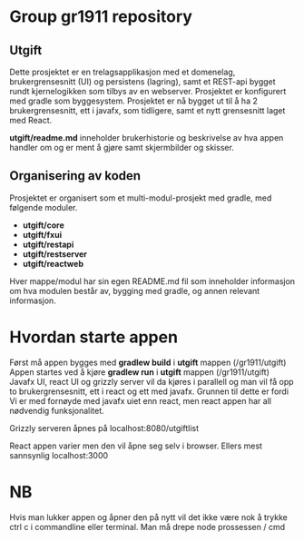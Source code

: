 # Group gr1911 repository 
 
## Utgift

Dette prosjektet er en trelagsapplikasjon med et domenelag, brukergrensesnitt (UI) og persistens (lagring), samt et REST-api bygget rundt kjernelogikken som tilbys av en webserver. 
Prosjektet er konfigurert med gradle som byggesystem. Prosjektet er nå bygget ut til å ha 2 brukergrensesnitt, ett i javafx, som tidligere, samt et nytt grensesnitt laget med React.

**utgift/readme.md** inneholder brukerhistorie og beskrivelse av hva appen handler om og er ment å gjøre samt skjermbilder og skisser.

## Organisering av koden

Prosjektet er organisert som et multi-modul-prosjekt med gradle, med følgende moduler.

- **utgift/core** 
- **utgift/fxui** 
- **utgift/restapi** 
- **utgift/restserver** 
- **utgift/reactweb**

Hver mappe/modul har sin egen README.md fil som inneholder informasjon om hva modulen består av, bygging med gradle, og annen relevant informasjon. 

# Hvordan starte appen
Først må appen bygges med **gradlew build** i **utgift** mappen (/gr1911/utgift)
Appen startes ved å kjøre **gradlew run** i **utgift** mappen (/gr1911/utgift)
Javafx UI, react UI og grizzly server vil da kjøres i parallell og man vil få opp to brukergrensesnitt, ett i react og ett med javafx. 
Grunnen til dette er fordi Vi er med fornøyde med javafx uiet enn react, men react appen har all nødvendig funksjonalitet. 

Grizzly serveren åpnes på localhost:8080/utgiftlist

React appen varier men den vil åpne seg selv i browser. Ellers mest sannsynlig localhost:3000 


# NB
Hvis man lukker appen og åpner den på nytt vil det ikke være nok å trykke ctrl c i commandline eller terminal. Man må drepe node prossessen / cmd 
